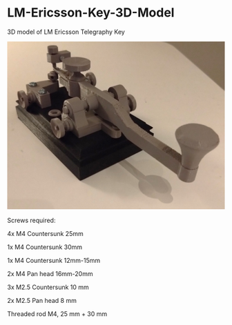 # LM-Ericsson-Key-3D-Model
3D model of LM Ericsson Telegraphy Key

![graph](morse_key_3D-Printed.JPG)

Screws required:

4x M4 Countersunk 25mm

1x M4 Countersunk 30mm

1x M4 Countersunk 12mm-15mm

2x M4 Pan head    16mm-20mm

3x M2.5 Countersunk 10 mm

2x M2.5 Pan head 8 mm

Threaded rod M4, 25 mm + 30 mm

